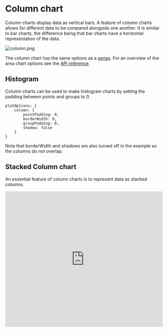 Column chart
============

Column charts display data as vertical bars. A feature of column charts allows for different data to be compared alongside one another.
It is similar to bar charts, the difference being that bar charts have a horizontal representation of the data.


![column.png](column.png)

The column chart has the same options as a [series](https://highcharts.com/docs/chart-concepts/series). For an overview of the area chart options see the [API reference](https://api.highcharts.com/highcharts/plotOptions.column).

Histogram
---------

Column charts can be used to make histogram charts by setting the padding between points and groups to 0.

    
    plotOptions: {
        column: {
            pointPadding: 0,
            borderWidth: 0,
            groupPadding: 0,
            shadow: false
        }
    }
    

Note that borderWidth and shadows are also turned off in the example so the columns do not overlap.

Stacked Column chart
--------------------
An essential feature of column charts is to represent data as stacked columns.

<iframe style="width: 100%; height: 432px; border: none;" src="https://www.highcharts.com/samples/embed/highcharts/demo/column-stacked" allow="fullscreen"></iframe>
